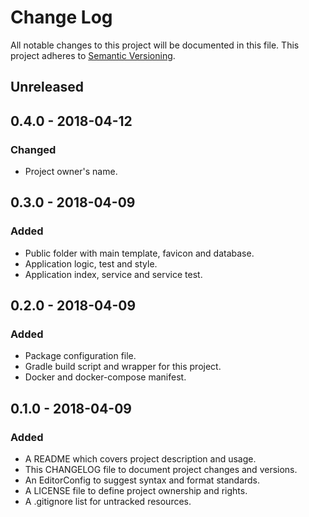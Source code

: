 # Change Log

All notable changes to this project will be documented in this file. This
project adheres to [Semantic Versioning](http://semver.org).

## Unreleased

## 0.4.0 - 2018-04-12

### Changed

  - Project owner's name.

## 0.3.0 - 2018-04-09

### Added

  - Public folder with main template, favicon and database.
  - Application logic, test and style.
  - Application index, service and service test.

## 0.2.0 - 2018-04-09

### Added

  - Package configuration file.
  - Gradle build script and wrapper for this project.
  - Docker and docker-compose manifest.

## 0.1.0 - 2018-04-09

### Added

  - A README which covers project description and usage.
  - This CHANGELOG file to document project changes and versions.
  - An EditorConfig to suggest syntax and format standards.
  - A LICENSE file to define project ownership and rights.
  - A .gitignore list for untracked resources.
